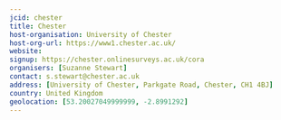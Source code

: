 ```yaml
---
jcid: chester
title: Chester
host-organisation: University of Chester
host-org-url: https://www1.chester.ac.uk/
website: 
signup: https://chester.onlinesurveys.ac.uk/cora
organisers: [Suzanne Stewart]
contact: s.stewart@chester.ac.uk
address: [University of Chester, Parkgate Road, Chester, CH1 4BJ]
country: United Kingdom
geolocation: [53.20027049999999, -2.8991292]
---
```

